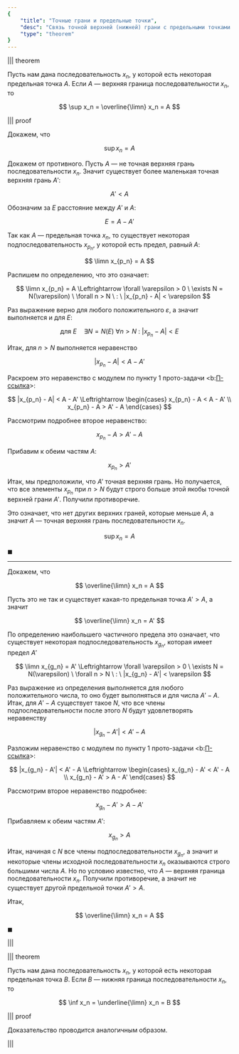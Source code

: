 ```yaml
---
{
    "title": "Точные грани и предельные точки",
    "desc": "Связь точной верхней (нижней) грани с предельными точками последовательности.",
    "type": "theorem"
}
---
```


||| theorem

Пусть нам дана последовательность $x_n$, у которой есть некоторая предельная точка $A$.
Если $A$ — верхняя граница последовательности $x_n$, то

$$ \sup x_n = \overline{\limn} x_n = A $$

||| proof

Докажем, что

$$ \sup x_n = A $$

Докажем от противного. Пусть $A$ — не точная верхняя грань последовательности $x_n$. Значит
существует более маленькая точная верхняя грань $A'$:

$$ A' < A $$

Обозначим за $E$ расстояние между $A'$ и $A$:

$$ E = A - A' $$

Так как $A$ — предельная точка $x_n$, то существует некоторая подпоследовательность $x_{p_n}$, у которой есть предел, равный $A$:

$$ \limn x_{p_n} = A $$

Распишем по определению, что это означает:

$$ \limn x_{p_n} = A \Leftrightarrow \forall \varepsilon > 0 \ \exists N = N(\varepsilon) \ \forall n > N \ : \ |x_{p_n} - A| < \varepsilon $$

Раз выражение верно для любого положительного $\varepsilon$, а значит выполняется и для $E$:

$$ \text{для } E \quad \exists N = N(E) \ \forall n > N \ : \ |x_{p_n} - A| < E $$

Итак, для $n>N$ выполняется неравенство

$$ |x_{p_n} - A| < A - A' $$

Раскроем это неравенство с модулем по пункту 1 прото-задачи <b:[П-ссылка](advanced/proto/common/simple-abs)>:

$$ |x_{p_n} - A| < A - A' \Leftrightarrow \begin{cases} x_{p_n} - A < A - A' \\ x_{p_n} - A > A' - A \end{cases} $$

Рассмотрим подробнее второе неравенство:

$$ x_{p_n} - A > A' - A $$

Прибавим к обеим частям $A$:

$$ x_{p_n} > A' $$

Итак, мы предположили, что $A'$ точная верхняя грань. Но получается, что все элементы $x_{p_n}$ при $n>N$ будут строго больше этой якобы точной верхней грани $A'$.
Получили противоречие.

Это означает, что нет других верхних граней, которые меньше $A$, а значит $A$ — точная верхняя грань последовательности $x_n$.

$$ \sup x_n = A $$

$\blacksquare$

---

Докажем, что

$$ \overline{\limn} x_n = A $$

Пусть это не так и существует какая-то предельная точка $A' > A$, а значит

$$ \overline{\limn} x_n = A' $$

По определению наибольшего частичного предела это означает, что существует некоторая подпоследовательность $x_{g_n}$, которая имеет предел $A'$

$$ \limn x_{g_n} = A' \Leftrightarrow \forall \varepsilon > 0 \ \exists N = N(\varepsilon) \ \forall n > N \ : \ |x_{g_n} - A'| < \varepsilon $$

Раз выражение из определения выполняется для любого положительного числа, то оно будет выполняться и для числа $A' - A$. Итак, для $A'-A$ существует такое $N$, что все члены подпоследовательности после этого $N$ будут удовлетворять неравенству

$$ |x_{g_n} - A'| < A' - A $$

Разложим неравенство с модулем по пункту 1 прото-задачи <b:[П-ссылка](advanced/proto/common/simple-abs)>:

$$ |x_{g_n} - A'| < A' - A \Leftrightarrow \begin{cases} x_{g_n} - A' < A' - A \\ x_{g_n} - A' > A - A' \end{cases} $$

Рассмотрим второе неравенство подробнее:

$$ x_{g_n} - A' > A - A' $$

Прибавляем к обеим частям $A'$:

$$ x_{g_n} > A $$

Итак, начиная с $N$ все члены подпоследовательности $x_{g_n}$, а значит и некоторые члены исходной последовательности $x_n$ оказываются строго большими числа $A$. Но по условию известно, что $A$ — верхняя граница последовательности $x_n$. Получили противоречие, а значит не существует другой предельной точки $A' > A$.

Итак,

$$ \overline{\limn} x_n = A $$

$\blacksquare$

|||

||| theorem

Пусть нам дана последовательность $x_n$, у которой есть некоторая предельная точка $B$.
Если $B$ — нижняя граница последовательности $x_n$, то

$$ \inf x_n = \underline{\limn} x_n = B $$

||| proof

Доказательство проводится аналогичным образом.

|||